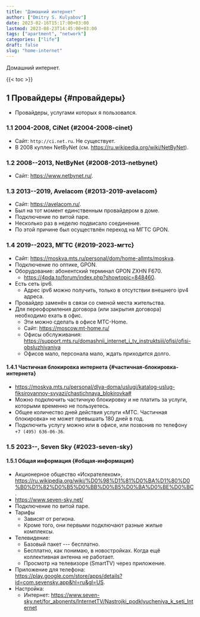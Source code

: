 ```yaml
---
title: "Домашний интернет"
author: ["Dmitry S. Kulyabov"]
date: 2023-02-16T15:17:00+03:00
lastmod: 2023-08-23T14:45:00+03:00
tags: ["apartment", "network"]
categories: ["life"]
draft: false
slug: "home-internet"
---
```


Домашний интернет.

<!--more-->

{{< toc >}}


## <span class="section-num">1</span> Провайдеры {#провайдеры}

-   Провайдеры, услугами которых я пользовался.


### <span class="section-num">1.1</span> 2004-2008, CiNet {#2004-2008-cinet}

-   Сайт: `http://ci.net.ru`. Не существует.
-   В 2008 куплен NetByNet (см. <https://ru.wikipedia.org/wiki/NetByNet>).


### <span class="section-num">1.2</span> 2008--2013, NetByNet {#2008-2013-netbynet}

-   Сайт: <https://www.netbynet.ru/>.


### <span class="section-num">1.3</span> 2013--2019, Avelacom {#2013-2019-avelacom}

-   Сайт: <https://avelacom.ru/>.
-   Был на тот момент единственным провайдером в доме.
-   Подключение по витой паре.
-   Несколько раз в неделю подвисало соединение.
-   По этой причине был осуществлён переход на МГТС GPON.


### <span class="section-num">1.4</span> 2019--2023, МГТС {#2019-2023-мгтс}

-   Сайт: <https://moskva.mts.ru/personal/dom/home-allmts/moskva>.
-   Подключение по оптике, GPON.
-   Оборудование: абонентский терминал GPON ZXHN F670.
    -   <https://4pda.to/forum/index.php?showtopic=848460>.
-   Есть сеть ipv6.
    -   Адрес ipv6 можно получить, только в отсутствии внешнего ipv4 адреса.
-   Провайдер заменён в связи со сменой места жительства.
-   Для переоформления договора (или закрытия договора) необходимо ехать в офис.
    -   Эти можно сделать в офисе МТС-Home.
    -   Сайт: <https://moscow.mt-home.ru/>
    -   Офисы обслуживания: <https://support.mts.ru/domashnii_internet_i_tv_instruktsiii/ofisi/ofisi-obsluzhivaniya>
    -   Офисов мало, персонала мало, ждать приходится долго.


#### <span class="section-num">1.4.1</span> Частичная блокировка интернета {#частичная-блокировка-интернета}

-   <https://moskva.mts.ru/personal/dlya-doma/uslugi/katalog-uslug-fiksirovannoy-svyazi/chastichnaya_blokirovka#>
-   Можно подключить частичную блокировку и не платить за услуги, которыми временно не пользуетесь.
-   Общее количество дней действия услуги «МТС. Частичная блокировка» не может превышать 180 дней в год.
-   Подключить услугу можно или в офисе, или позвонив по телефону `+7 (495) 636-06-36`.


### <span class="section-num">1.5</span> 2023--, Seven Sky {#2023-seven-sky}


#### <span class="section-num">1.5.1</span> Общая информация {#общая-информация}

-   Акционерное общество «Искрателеком», <https://ru.wikipedia.org/wiki/%D0%98%D1%81%D0%BA%D1%80%D0%B0%D1%82%D0%B5%D0%BB%D0%B5%D0%BA%D0%BE%D0%BC>.
-   <https://www.seven-sky.net/>
-   Подключение по витой паре.
-   Тарифы
    -   Зависят от региона.
    -   Кроме того, они первыми подключают разные жилые комплексы.
-   Телевидение:
    -   Базовый пакет --- бесплатно.
    -   Бесплатно, как понимаю, в новостройках. Когда ещё коллективная антенна не работает.
    -   Просмотр на телевизоре (SmartTV) через приложение.
-   Приложение для телефона: <https://play.google.com/store/apps/details?id=com.sevensky.app&hl=ru&gl=US>.
-   Настройка:
    -   Интернет: <https://www.seven-sky.net/for_abonents/InternetTV/Nastrojki_podklyucheniya_k_seti_Internet>
